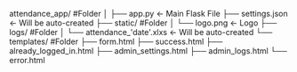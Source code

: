 attendance_app/     #Folder
│
├── app.py                  ← Main Flask File
├── settings.json           ← Will be auto-created
├── static/         #Folder
│   └── logo.png          ← Logo
├── logs/           #Folder
│   └── attendance_'date'.xlxs      ← Will be auto-created
└── templates/      #Folder
    ├── form.html
    ├── success.html
    ├── already_logged_in.html
    ├── admin_settings.html
    ├── admin_logs.html
    └── error.html